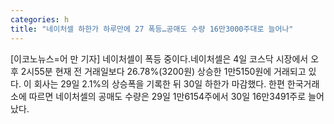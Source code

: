 ```yaml
---
categories: h
title: "네이처셀 하한가 하루만에 27 폭등…공매도 수량 16만3000주대로 늘어나"
---
```

[이코노뉴스=어 만 기자] 네이처셀이 폭등 중이다.네이처셀은 4일 코스닥 시장에서 오후 2시55분 현재 전 거래일보다 26.78%(3200원) 상승한 1만5150원에 거래되고 있다. 이 회사는 29일 2.1%의 상승폭을 기록한 뒤 30일 하한가 마감했다. 한편 한국거래소에 따르면 네이처셀의 공매도 수량은 29일 1만6154주에서 30일 16만3491주로 늘어났다.